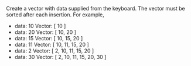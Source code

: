 Create a vector with data supplied from the keyboard. The vector must be sorted after each insertion. For example,
- data: 10    Vector: [ 10 ]
- data: 20    Vector: [ 10, 20 ]
- data: 15    Vector: [ 10, 15, 20 ]
- data: 11    Vector: [ 10, 11, 15, 20 ]
- data:  2    Vector: [ 2, 10, 11, 15, 20 ]
- data: 30    Vector: [ 2, 10, 11, 15, 20, 30 ]
